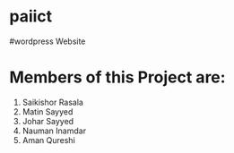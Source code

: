 
# paiict

#wordpress Website

# Members of this Project are:
1. Saikishor Rasala
2. Matin Sayyed
3. Johar Sayyed
4. Nauman Inamdar
5. Aman Qureshi 
